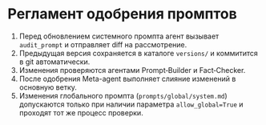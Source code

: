 # Регламент одобрения промптов

1. Перед обновлением системного промпта агент вызывает `audit_prompt` и отправляет diff на рассмотрение.
2. Предыдущая версия сохраняется в каталоге `versions/` и коммитится в git автоматически.
3. Изменения проверяются агентами Prompt‑Builder и Fact‑Checker.
4. После одобрения Meta-agent выполняет слияние изменений в основную ветку.
5. Изменения глобального промпта (`prompts/global/system.md`) допускаются только при наличии параметра `allow_global=True` и проходят тот же процесс проверки.
